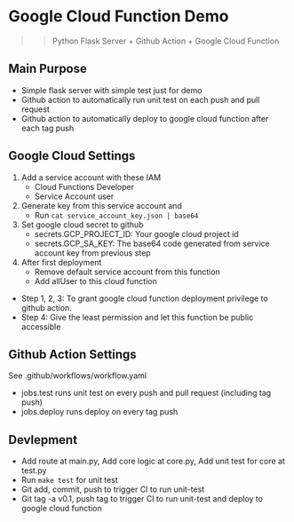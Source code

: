 # Google Cloud Function Demo
>> Python Flask Server + Github Action + Google Cloud Function

## Main Purpose
* Simple flask server with simple test just for demo
* Github action to automatically run unit test on each push and pull request
* Github action to automatically deploy to google cloud function after each tag push

## Google Cloud Settings
1. Add a service account with these IAM
    + Cloud Functions Developer
    + Service Account user
2. Generate key from this service account and
    + Run `cat service_account_key.json | base64`
3. Set google cloud secret to github
    + secrets.GCP_PROJECT_ID: Your google cloud project id
    + secrets.GCP_SA_KEY: The base64 code generated from service account key from previous step
4. After first deployment
    + Remove default service account from this function
    + Add allUser to this cloud function
* Step 1, 2, 3: To grant google cloud function deployment privilege to github action.
* Step 4: Give the least permission and let this function be public accessible

## Github Action Settings
See .github/workflows/workflow.yaml
* jobs.test runs unit test on every push and pull request (including tag push)
* jobs.deploy runs deploy on every tag push

## Devlepment
* Add route at main.py, Add core logic at core.py, Add unit test for core at test.py
* Run `make test` for unit test
* Git add, commit, push to trigger CI to run unit-test
* Git tag -a v0.1, push tag to trigger CI to run unit-test and deploy to google cloud function
